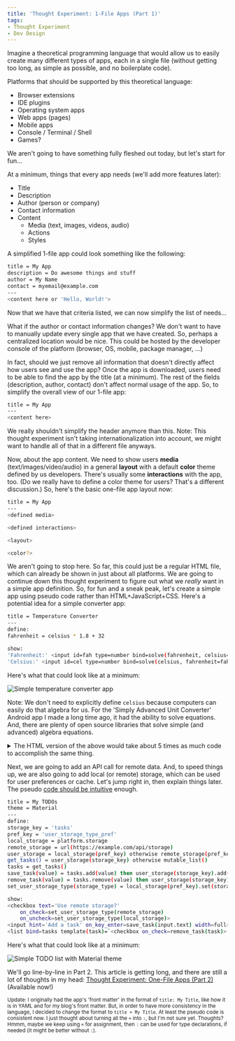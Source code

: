 ```yaml
---
title: 'Thought Experiment: 1-File Apps (Part 1)'
tags:
- Thought Experiment
- Dev Design
---
```

Imagine a theoretical programming language that would allow us to easily create many different types of apps, each in a single file (without getting too long, as simple as possible, and no boilerplate code).

Platforms that should be supported by this theoretical language:
- Browser extensions
- IDE plugins
- Operating system apps
- Web apps (pages)
- Mobile apps
- Console / Terminal / Shell
- Games?

We aren't going to have something fully fleshed out today, but let's start for fun...

At a minimum, things that every app needs (we'll add more features later):
- Title
- Description
- Author (person or company)
- Contact information
- Content
    - Media (text, images, videos, audio)
    - Actions
    - Styles

A simplified 1-file app could look something like the following:

```bash
title = My App
description = Do awesome things and stuff
author = My Name
contact = myemail@example.com
---
<content here or 'Hello, World!'>
```

Now that we have that criteria listed, we can now simplify the list of needs...

What if the author or contact information changes? We don't want to have to manually update every single app that we have created. So, perhaps a centralized location would be nice. This could be hosted by the developer console of the platform (browser, OS, mobile, package manager, ...)

In fact, should we just remove all information that doesn't directly affect how users see and use the app? Once the app is downloaded, users need to be able to find the app by the title (at a minimum). The rest of the fields (description, author, contact) don't affect normal usage of the app. So, to simplify the overall view of our 1-file app:

```bash
title = My App
---
<content here>
```

We really shouldn't simplify the header anymore than this. Note: This thought experiment isn't taking internationalization into account, we might want to handle all of that in a different file anyways.

Now, about the app content. We need to show users **media** (text/images/video/audio) in a general **layout** with a default **color** theme defined by us developers. There's usually some **interactions** with the app, too. (Do we really have to define a color theme for users? That's a different discussion.) So, here's the basic one-file app layout now:

```bash
title = My App
---
<defined media>

<defined interactions>

<layout>

<color?>
```

We aren't going to stop here. So far, this could just be a regular HTML file, which can already be shown in just about all platforms. We are going to continue down this thought experiment to figure out what we _really_ want in a simple app definition. So, for fun and a sneak peak, let's create a simple app using pseudo code rather than HTML+JavaScript+CSS. Here's a potential idea for a simple converter app:

```bash
title = Temperature Converter
---
define:
fahrenheit = celsius * 1.8 + 32

show:
'Fahrenheit:' <input id=fah type=number bind=solve(fahrenheit, celsius=cel)>
'Celsius:' <input id=cel type=number bind=solve(celsius, fahrenheit=fah)>
```

Here's what that could look like at a minimum:

![Simple temperature converter app](../2020-03-23-thought-experiment-one-file-apps--temperature-converter.png "Simple temperature converter app")

Note: We don't need to explicitly define `celsius` because computers can easily do that algebra for us. For the 'Simply Advanced Unit Converter' Android app I made a long time ago, it had the ability to solve equations. And, there are plenty of open source libraries that solve simple (and advanced) algebra equations.

<details>
  <summary>The HTML version of the above would take about 5 times as much code to accomplish the same thing.</summary>
  <pre>
&lt;h1>Temperature Converter&lt;/h1>
&lt;form action="/do-conversion.php">
  &lt;label for="fah">Fahrenheit:&lt;/label>
  &lt;input type="text" id="fah" name="fah">
  &lt;label for="cel">Celsius:&lt;/label>
  &lt;input type="text" id="cel" name="cel">
  &lt;input type="submit" value="Submit">
&lt;/form></pre>
</details>

Next, we are going to add an API call for remote data. And, to speed things up, we are also going to add local (or remote) storage, which can be used for user preferences or cache. Let's jump right in, then explain things later. The pseudo [code should be intuitive](./2016-01-03-code-intuitiveness) enough.

```bash
title = My TODOs
theme = Material
---
define:
storage_key = 'tasks'
pref_key = 'user_storage_type_pref'
local_storage = platform.storage
remote_storage = url(https://example.com/api/storage)
user_storage = local_storage(pref_key) otherwise remote_storage(pref_key) otherwise local_storage
get_tasks() = user_storage(storage_key) otherwise mutable_list()
tasks = get_tasks()
save_task(value) = tasks.add(value) then user_storage(storage_key).add(value)
remove_task(value) = tasks.remove(value) then user_storage(storage_key).remove(value)
set_user_storage_type(storage_type) = local_storage(pref_key).set(storage_type) then remote_storage(pref_key).set(storage_type) then user_storage.update() then tasks.update()

show:
<checkbox text='Use remote storage?'
    on_check=set_user_storage_type(remote_storage)
    on_uncheck=set_user_storage_type(local_storage)>
<input hint='Add a task' on_key_enter=save_task(input.text) width=full>
<list bind=tasks template(task)=`<checkbox on_check=remove_task(task)> task`>
```

Here's what that could look like at a minimum:

![Simple TODO list with Material theme](../2020-03-23-thought-experiment-one-file-apps--material-todo.png "Simple TODO list with Material theme")

We'll go line-by-line in Part 2. This article is getting long, and there are still a lot of thoughts in my head: [Thought Experiment: One-File Apps (Part 2)](./dev/2020-03-02-thought-experiment-one-file-apps--part-2) (Available now!)

<small>Update: I originally had the app's 'front matter' in the format of `title: My Title`, like how it is in YAML and for my blog's front matter. But, in order to have more consistency in the language, I decided to change the format to `title = My Title`. At least the pseudo code is consistent now. I just thought about turning all the `=` into `:`, but I'm not sure yet. Thoughts? Hmmm, maybe we keep using `=` for assignment, then `:` can be used for type declarations, if needed (it might be better without `:`).</small>
